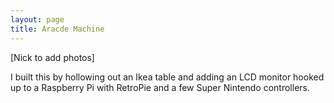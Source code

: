 ```yaml
---
layout: page
title: Aracde Machine
---
```


[Nick to add photos]

I built this by hollowing out an Ikea table and adding an LCD monitor hooked up to a Raspberry Pi with RetroPie and a few Super Nintendo controllers.
